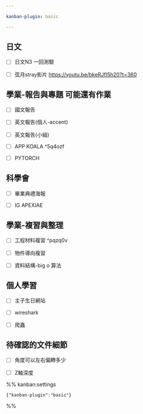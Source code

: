 ```yaml
---

kanban-plugin: basic

---
```


## 日文

- [ ] 日文N3 一回測驗
- [ ] 弦月stray影片 https://youtu.be/bkeRJfI5h20?t=360


## 學業-報告與專題 可能還有作業

- [ ] 國文報告
- [ ] 英文報告(個人-accent)
- [ ] 英文報告(小組)
- [ ] APP KOALA ^5q4ozf
- [ ] PYTORCH


## 科學會

- [ ] 畢業典禮海報
- [ ] IG APEXIAE


## 學業-複習與整理

- [ ] 工程材料複習 ^pqzq0v
- [ ] 物件導向複習
- [ ] 資料結構-big o 算法


## 個人學習

- [ ] 主子生日網站
- [ ] wireshark
- [ ] 爬蟲


## 待確認的文件細節

- [ ] 角度可以左右偏轉多少
- [ ] Z軸深度




%% kanban:settings
```
{"kanban-plugin":"basic"}
```
%%